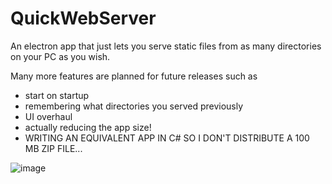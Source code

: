 # QuickWebServer #

An electron app that just lets you serve static files from as many directories on your PC as you wish.

Many more features are planned for future releases such as

- start on startup
- remembering what directories you served previously
- UI overhaul
- actually reducing the app size!
- WRITING AN EQUIVALENT APP IN C# SO I DON'T DISTRIBUTE A 100 MB ZIP FILE...

![image](https://user-images.githubusercontent.com/22087932/66402073-c6fa8e00-ea16-11e9-8532-f345beec0a3d.png)

